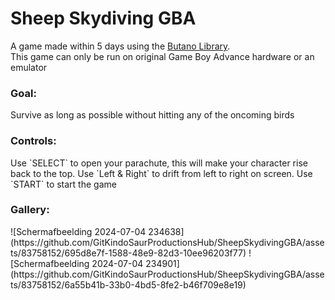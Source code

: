<h1>Sheep Skydiving GBA</h1>

A game made within 5 days using the <a href=https://github.com/GValiente/butano> Butano Library</a>.<br>
This game can only be run on original Game Boy Advance hardware or an emulator

<h3>Goal:</h3>
Survive as long as possible without hitting any of the oncoming birds

<h3>Controls:</h3>
Use `SELECT` to open your parachute, this will make your character rise back to the top.
Use `Left & Right` to drift from left to right on screen.
Use `START` to start the game

<h3>Gallery:</h3>
![Schermafbeelding 2024-07-04 234638](https://github.com/GitKindoSaurProductionsHub/SheepSkydivingGBA/assets/83758152/695d8e7f-1588-48e9-82d3-10ee96203f77)
![Schermafbeelding 2024-07-04 234901](https://github.com/GitKindoSaurProductionsHub/SheepSkydivingGBA/assets/83758152/6a55b41b-33b0-4bd5-8fe2-b46f709e8e19)
